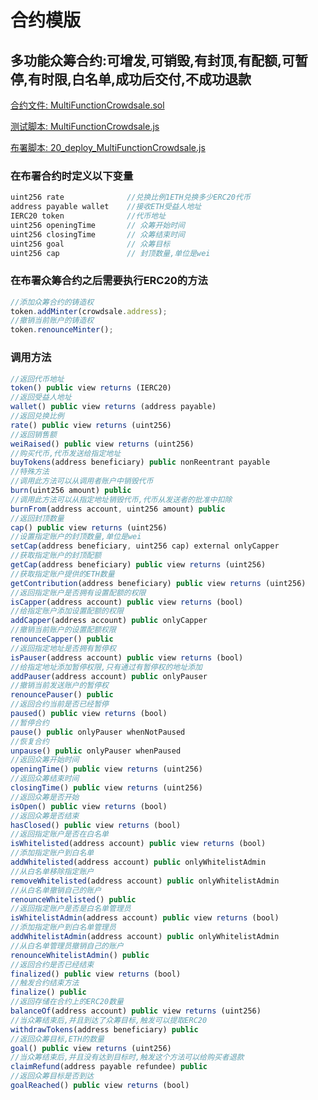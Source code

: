 # 合约模版

## 多功能众筹合约:可增发,可销毁,有封顶,有配额,可暂停,有时限,白名单,成功后交付,不成功退款

[合约文件: MultiFunctionCrowdsale.sol](https://github.com/ThinkiumGroup/ContractTemplate/blob/master/contracts/Multi/MultiFunctionCrowdsale.sol)

[测试脚本: MultiFunctionCrowdsale.js](https://github.com/ThinkiumGroup/ContractTemplate/blob/master/test/Multi/MultiFunctionCrowdsale.js)

[布署脚本: 20_deploy_MultiFunctionCrowdsale.js](https://github.com/ThinkiumGroup/ContractTemplate/blob/master/migrations/20_deploy_MultiFunctionCrowdsale.js)

### 在布署合约时定义以下变量
```javascript
uint256 rate              //兑换比例1ETH兑换多少ERC20代币
address payable wallet    //接收ETH受益人地址
IERC20 token              //代币地址
uint256 openingTime       // 众筹开始时间
uint256 closingTime       // 众筹结束时间
uint256 goal              // 众筹目标
uint256 cap               // 封顶数量,单位是wei
```
### 在布署众筹合约之后需要执行ERC20的方法
```javascript
//添加众筹合约的铸造权
token.addMinter(crowdsale.address);        
//撤销当前账户的铸造权
token.renounceMinter();  
```
### 调用方法
```javascript
//返回代币地址
token() public view returns (IERC20)          
//返回受益人地址              
wallet() public view returns (address payable)              
//返回兑换比例
rate() public view returns (uint256) 
//返回销售额
weiRaised() public view returns (uint256)         
//购买代币,代币发送给指定地址          
buyTokens(address beneficiary) public nonReentrant payable  
//特殊方法   
//调用此方法可以从调用者账户中销毁代币
burn(uint256 amount) public 
//调用此方法可以从指定地址销毁代币,代币从发送者的批准中扣除
burnFrom(address account, uint256 amount) public 
//返回封顶数量
cap() public view returns (uint256)            
//设置指定账户的封顶数量,单位是wei
setCap(address beneficiary, uint256 cap) external onlyCapper
//获取指定账户的封顶配额
getCap(address beneficiary) public view returns (uint256)
//获取指定账户提供的ETH数量
getContribution(address beneficiary) public view returns (uint256)
//返回指定账户是否拥有设置配额的权限
isCapper(address account) public view returns (bool)
//给指定账户添加设置配额的权限
addCapper(address account) public onlyCapper
//撤销当前账户的设置配额权限
renounceCapper() public
//返回指定地址是否拥有暂停权 
isPauser(address account) public view returns (bool)       
//给指定地址添加暂停权限,只有通过有暂停权的地址添加
addPauser(address account) public onlyPauser              
//撤销当前发送账户的暂停权
renouncePauser() public        
//返回合约当前是否已经暂停                           
paused() public view returns (bool)                    
//暂停合约   
pause() public onlyPauser whenNotPaused         
//恢复合约          
unpause() public onlyPauser whenPaused                  
//返回众筹开始时间
openingTime() public view returns (uint256)
//返回众筹结束时间
closingTime() public view returns (uint256)
//返回众筹是否开始
isOpen() public view returns (bool)
//返回众筹是否结束
hasClosed() public view returns (bool)
//返回指定账户是否在白名单
isWhitelisted(address account) public view returns (bool)
//添加指定账户到白名单
addWhitelisted(address account) public onlyWhitelistAdmin
//从白名单移除指定账户
removeWhitelisted(address account) public onlyWhitelistAdmin
//从白名单撤销自己的账户
renounceWhitelisted() public
//返回指定账户是否是白名单管理员
isWhitelistAdmin(address account) public view returns (bool)
//添加指定账户到白名单管理员
addWhitelistAdmin(address account) public onlyWhitelistAdmin
//从白名单管理员撤销自己的账户
renounceWhitelistAdmin() public
//返回合约是否已经结束
finalized() public view returns (bool)
//触发合约结束方法
finalize() public
//返回存储在合约上的ERC20数量
balanceOf(address account) public view returns (uint256)
//当众筹结束后,并且到达了众筹目标,触发可以提取ERC20
withdrawTokens(address beneficiary) public
//返回众筹目标,ETH的数量
goal() public view returns (uint256)
//当众筹结束后,并且没有达到目标时,触发这个方法可以给购买者退款
claimRefund(address payable refundee) public
//返回众筹目标是否到达
goalReached() public view returns (bool)
```
